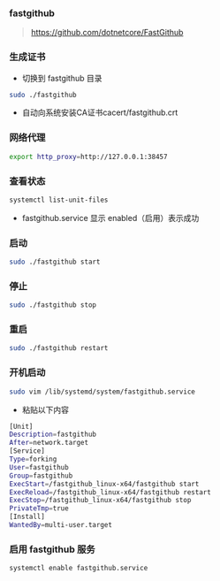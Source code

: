 ### fastgithub

> https://github.com/dotnetcore/FastGithub

### 生成证书

- 切换到 fastgithub 目录

```sh
sudo ./fastgithub
```

- 自动向系统安装CA证书cacert/fastgithub.crt

### 网络代理

```sh
export http_proxy=http://127.0.0.1:38457
```

### 查看状态

```sh
systemctl list-unit-files
```

- fastgithub.service 显示 enabled（启用）表示成功

### 启动

```sh
sudo ./fastgithub start
```

### 停止

```sh
sudo ./fastgithub stop
```

### 重启

```sh
sudo ./fastgithub restart
```

### 开机启动

```sh
sudo vim /lib/systemd/system/fastgithub.service
```

- 粘贴以下内容

```sh
[Unit]
Description=fastgithub
After=network.target
[Service]
Type=forking
User=fastgithub
Group=fastgithub
ExecStart=/fastgithub_linux-x64/fastgithub start
ExecReload=/fastgithub_linux-x64/fastgithub restart
ExecStop=/fastgithub_linux-x64/fastgithub stop
PrivateTmp=true
[Install]
WantedBy=multi-user.target
```

### 启用 fastgithub 服务

```sh
systemctl enable fastgithub.service
```
